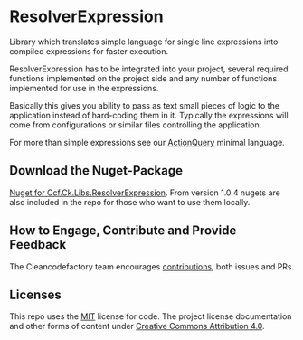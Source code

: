 # ResolverExpression

Library which translates simple language for single line expressions into compiled expressions for faster execution.

ResolverExpression has to be integrated into your project, several required functions implemented on the project side and any number of functions implemented for use in the expressions.

Basically this gives you ability to pass as text small pieces of logic to the application instead of hard-coding them in it. Typically the expressions will come from configurations or similar files controlling the application.

For more than simple expressions see our [ActionQuery](https://github.com/Cleancodefactory/ActionQuery) minimal language.

## Download the Nuget-Package
[Nuget for Ccf.Ck.Libs.ResolverExpression](https://www.nuget.org/packages/Ccf.Ck.Libs.ResolverExpression/). From version 1.0.4 nugets are also included in the repo for those who want to use them locally.

## How to Engage, Contribute and Provide Feedback

The Cleancodefactory team encourages [contributions](https://github.com/Cleancodefactory), both issues and PRs.

## Licenses

This repo uses the [MIT](LICENSE.TXT) license for code.
The project license documentation and other forms of content under
[Creative Commons Attribution 4.0](http://creativecommons.org/licenses/by/4.0/).